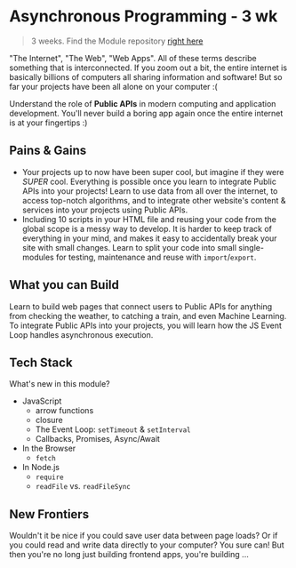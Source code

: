 # Asynchronous Programming - 3 wk

> 3 weeks. Find the Module repository [right here](https://github.com/hackyoufuturebelgium/asynchronous-programming)

"The Internet", "The Web", "Web Apps". All of these terms describe something that is interconnected. If you zoom out a bit, the entire internet is basically billions of computers all sharing information and software! But so far your projects have been all alone on your computer :\(

Understand the role of **Public APIs** in modern computing and application development. You'll never build a boring app again once the entire internet is at your fingertips :\)

## Pains & Gains

* Your projects up to now have been super cool, but imagine if they were _SUPER_ cool. Everything is possible once you learn to integrate Public APIs into your projects! Learn to use data from all over the internet, to access top-notch algorithms, and to integrate other website's content & services into your projects using Public APIs.
* Including 10 scripts in your HTML file and reusing your code from the global scope is a messy way to develop. It is harder to keep track of everything in your mind, and makes it easy to accidentally break your site with small changes. Learn to split your code into small single-modules for testing, maintenance and reuse with `import`/`export`.

## What you can Build

Learn to build web pages that connect users to Public APIs for anything from checking the weather, to catching a train, and even Machine Learning. To integrate Public APIs into your projects, you will learn how the JS Event Loop handles asynchronous execution.

## Tech Stack

What's new in this module?

* JavaScript
  * arrow functions
  * closure
  * The Event Loop: `setTimeout` & `setInterval`
  * Callbacks, Promises, Async/Await
* In the Browser
  * `fetch`
* In Node.js
  * `require`
  * `readFile` vs. `readFileSync`

## New Frontiers

Wouldn't it be nice if you could save user data between page loads? Or if you could read and write data directly to your computer? You sure can! But then you're no long just building frontend apps, you're building ...

